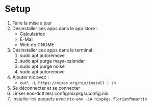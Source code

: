 # Setup

1. Faire la mise à jour
1. Désinstaller ces apps dans le app store :
    - Calculatrice
    - E-Mail
    - Web de GNOME
1. Désinstaller ces apps dans le terminal :
    1. sudo apt autoremove
    1. sudo apt purge maya-calendar
    1. sudo apt purge noise
    1. sudo apt autoremove
1. Ajouter nix avec :
    - `curl -L https://nixos.org/nix/install | sh`
1. Se déconnecter et se connecter
1. Linker eos-dotfiles/.config/nixpkgs/config.nix
1. Installer les paquets avec `nix-env -iA nixpkgs.florianfmmartin`
